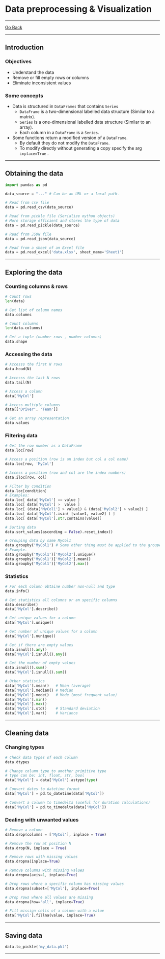 # Data preprocessing & Visualization
---
[Go Back](../README.md)

---
## Introduction
### Objectives
- Understand the data
- Remove or fill empty rows or columns
- Eliminate inconsistent values
### Some concepts
- Data is structured in `DataFrames` that contains `Series`
	- `DataFrame` is a two-dimensional labelled data structure (Similar to a matrix).
	- `Series` is a one-dimensional labelled data structure (Similar to an array).
	- Each column in a `DataFrame` is a `Series`.
 - Some functions return a modified version of a `DataFrame`.
	 - By default they do not modify the `DataFrame`.
	 - To modify directly without generating a copy specify the arg `inplace=True` .
---
## Obtaining the data
```python
import pandas as pd

data_source = "..." # Can be an URL or a local path.

# Read from csv file 
data = pd.read_csv(data_source)

# Read from pickle file (Serialize oython objects)
# More storage efficient and stores the type of data
data = pd.read_pickle(data_source)

# Read from JSON file
data = pd.read_json(data_source)

# Read from a sheet of an Excel file
data = pd.read_excel('data.xlsx', sheet_name='Sheet1')
```
---
## Exploring the data
### Counting columns & rows
```python
# Count rows
len(data)

# Get list of column names
data.columns

# Count columns
len(data.columns)

# Get a tuple (number rows , number columns)
data.shape
```
### Accessing the data
```python
# Accesss the first N rows
data.head(N)

# Accesss the last N rows
data.tail(N)

# Access a column
data['MyCol']

# Access multiple columns
data[['Driver', 'Team']]

# Get an array representation
data.values
```
### Filtering data
```python
# Get the row number as a DataFrame
data.loc[row]

# Access a position (row is an index but col a col name)
data.loc[row, 'MyCol']

# Access a position (row and col are the index numbers)
data.iloc[row, col]

# Filter by condition
data.loc[condition]
# Examples:
data.loc[ data['MyCol'] == value ]
data.loc[ data['MyCol'] >  value ]
data.loc[ (data['MyCol1'] > value1) & (data['MyCol2'] > value2) ]
data.loc[ data['MyCol'].isin( [value1, value2] ) ]
data.loc[ data['MyCol'].str.contains(value)]

# Sorting data
data.sort_values(ascending = False).reset_index()

# Grouping data by same MyCol1
data.groupby('MyCol1') # Some other thing must be applied to the grouped data
# Example.
data.groupby('MyCol1')['MyCol2'].unique()
data.groupby('MyCol1')['MyCol2'].mean()
data.groupby('MyCol1')['MyCol2'].max()
```
### Statistics
```python
# For each column obtaine number non-null and type
data.info()

# Get statistics all columns or an specific columns
data.describe()
data['MyCol'].describe()

# Get unique values for a column
data['MyCol'].unique()

# Get number of unique values for a column
data['MyCol'].nunique()

# Get if there are empty values
data.isnull().any()
data['MyCol'].isnull().any()

# Get the number of empty values
data.isnull().sum()
data['MyCol'].isnull().sum()

# Other statistics
data['MyCol'].mean()   # Mean (average)
data['MyCol'].median() # Median
data['MyCol'].mode()   # Mode (most frequent value)
data['MyCol'].min()
data['MyCol'].max()
data['MyCol'].std()    # Standard deviation
data['MyCol'].var()    # Variance
```
---
## Cleaning data
### Changing types
```python
# Check data types of each column
data.dtypes

# Change column type to another primitive type
# type can be: int, float, str, bool
data['MyCol'] = data['MyCol'].astype(type)

# Convert dates to datetime format
data['MyCol'] = pd.to_datetime(data['MyCol'])

# Convert a column to timedelta (useful for duration calculations)
data['MyCol'] = pd.to_timedelta(data['MyCol'])
```
### Dealing with unwanted values
```python
# Remove a column
data.drop(columns = ['MyCol'], inplace = True)

# Remove the row at position N
data.drop(N, inplace = True)

# Remove rows with missing values
data.dropna(inplace=True)

# Remove columns with missing values
data.dropna(axis=1, inplace=True)

# Drop rows where a specific column has missing values
data.dropna(subset=['MyCol'], inplace=True)

# Drop rows where all values are missing
data.dropna(how='all', inplace=True)

# Fill missign cells of a column with a value
data['MyCol'].fillna(value, inplace=True)
```
---
## Saving data
```python
data.to_pickle('my_data.pkl')
```
---